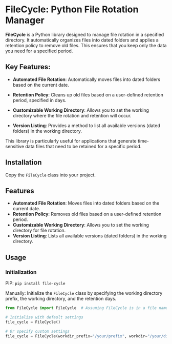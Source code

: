 # FileCycle: Python File Rotation Manager

**FileCycle** is a Python library designed to manage file rotation in a specified directory. It automatically organizes files into dated folders and applies a retention policy to remove old files. This ensures that you keep only the data you need for a specified period.

## Key Features:

- **Automated File Rotation**: Automatically moves files into dated folders based on the current date.
  
- **Retention Policy**: Cleans up old files based on a user-defined retention period, specified in days.

- **Customizable Working Directory**: Allows you to set the working directory where the file rotation and retention will occur.

- **Version Listing**: Provides a method to list all available versions (dated folders) in the working directory.

This library is particularly useful for applications that generate time-sensitive data files that need to be retained for a specific period.


## Installation

Copy the `FileCycle` class into your project.

## Features

- **Automated File Rotation**: Moves files into dated folders based on the current date.
- **Retention Policy**: Removes old files based on a user-defined retention period.
- **Customizable Working Directory**: Allows you to set the working directory for file rotation.
- **Version Listing**: Lists all available versions (dated folders) in the working directory.

## Usage

### Initialization

PIP:
`pip install file-cycle`


Manually:
Initialize the `FileCycle` class by specifying the working directory prefix, the working directory, and the retention days.

```python
from FileCycle import FileCycle  # Assuming FileCycle is in a file named FileCycle.py

# Initialize with default settings
file_cycle = FileCycle()

# Or specify custom settings
file_cycle = FileCycle(workdir_prefix="/your/prefix", workdir="/your/dir", retention_days=15)